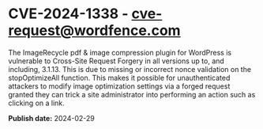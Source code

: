 # CVE-2024-1338 - cve-request@wordfence.com

The ImageRecycle pdf & image compression plugin for WordPress is vulnerable to Cross-Site Request Forgery in all versions up to, and including, 3.1.13. This is due to missing or incorrect nonce validation on the stopOptimizeAll function. This makes it possible for unauthenticated attackers to modify image optimization settings via a forged request granted they can trick a site administrator into performing an action such as clicking on a link.

**Publish date:** 2024-02-29
